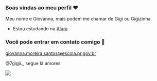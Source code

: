 ### Boas vindas ao meu perfil ♥

Meu nome e Giovanna, mais podem me chamar de Gigi ou Gigizinha.

- Estou estudando na [Alura](https://www.alura.com.br/)

 ### Você pode entrar em contato comigo  📧

 giovanna.moreira.santos@escola.pr.gov.br
 
 @7gigii._ segue lá amores


![](https://media.tenor.com/JWJRjZFUa_cAAAAC/one-piece-anime.gif)
